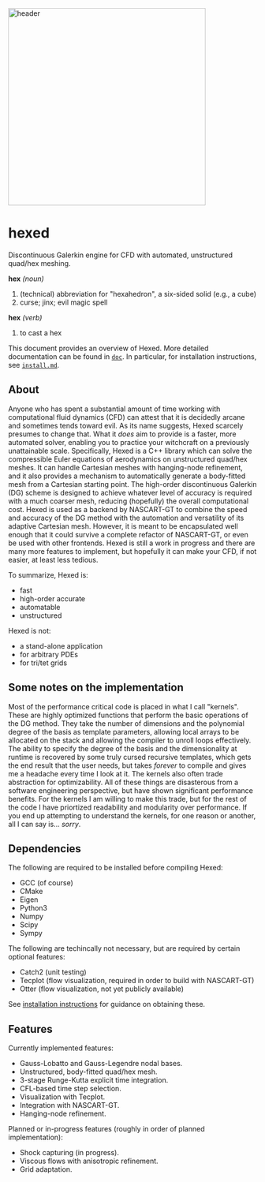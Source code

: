 <img src="../assets/header.png" alt="header" height="400"/>

# hexed
Discontinuous Galerkin engine for CFD with automated, unstructured quad/hex meshing.

**hex** *(noun)*
1. (technical) abbreviation for "hexahedron", a six-sided solid (e.g., a cube)
2. curse; jinx; evil magic spell

**hex** *(verb)*
1. to cast a hex

This document provides an overview of Hexed. More detailed documentation can be found in [`doc`](doc/). In particular, for
installation instructions, see [`install.md`](doc/install.md).

## About
Anyone who has spent a substantial amount of time working with computational fluid dynamics (CFD)
can attest that it is decidedly arcane and sometimes tends toward evil.
As its name suggests, Hexed scarcely presumes to change that.
What it *does* aim to provide is a faster, more automated solver, enabling you to practice your witchcraft on a previously unattainable scale.
Specifically, Hexed is a C++ library which can solve the compressible Euler equations of aerodynamics on unstructured quad/hex meshes.
It can handle Cartesian meshes with hanging-node refinement, and it also provides a mechanism to automatically generate a body-fitted mesh
from a Cartesian starting point.
The high-order discontinuous Galerkin (DG) scheme is designed to achieve whatever level of accuracy is required with a much coarser mesh,
reducing (hopefully) the overall computational cost.
Hexed is used as a backend by NASCART-GT to combine the speed and accuracy of the DG method with the automation and versatility of its
adaptive Cartesian mesh.
However, it is meant to be encapsulated well enough that it could survive a complete refactor of NASCART-GT,
or even be used with other frontends.
Hexed is still a work in progress and there are many more features to implement, but hopefully it can make your CFD, if not easier, at least less tedious.

To summarize, Hexed is:
* fast
* high-order accurate
* automatable
* unstructured

Hexed is not:
* a stand-alone application
* for arbitrary PDEs
* for tri/tet grids

## Some notes on the implementation
Most of the performance critical code is placed in what I call "kernels".
These are highly optimized functions that perform the basic operations of the DG method.
They take the number of dimensions and the polynomial degree of the basis as template parameters,
allowing local arrays to be allocated on the stack and allowing the compiler to unroll loops effectively.
The ability to specify the degree of the basis and the dimensionality at runtime is recovered by
some truly cursed recursive templates, which gets the end result that the user needs, but takes *forever* to compile
and gives me a headache every time I look at it.
The kernels also often trade abstraction for optimizability.
All of these things are disasterous from a software engineering perspective, but have shown significant performance benefits.
For the kernels I am willing to make this trade, but for the rest of the code I have priortized readability and modularity over performance.
If you end up attempting to understand the kernels, for one reason or another, all I can say is... *sorry*.
 
## Dependencies
The following are required to be installed before compiling Hexed:
- GCC (of course)
- CMake
- Eigen
- Python3
- Numpy
- Scipy
- Sympy

The following are techincally not necessary, but are required by certain optional features:
- Catch2 (unit testing)
- Tecplot (flow visualization, required in order to build with NASCART-GT)
- Otter (flow visualization, not yet publicly available)

See [installation instructions](doc/install.md)
for guidance on obtaining these.
 
## Features
Currently implemented features:
* Gauss-Lobatto and Gauss-Legendre nodal bases.
* Unstructured, body-fitted quad/hex mesh.
* 3-stage Runge-Kutta explicit time integration.
* CFL-based time step selection.
* Visualization with Tecplot.
* Integration with NASCART-GT.
* Hanging-node refinement.
 
Planned or in-progress features (roughly in order of planned implementation):
* Shock capturing (in progress).
* Viscous flows with anisotropic refinement.
* Grid adaptation.
